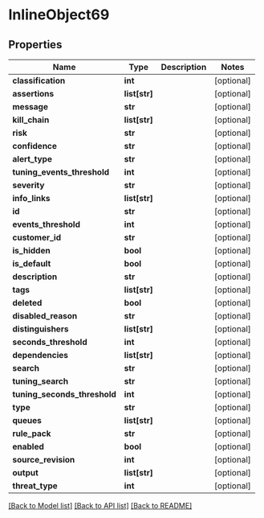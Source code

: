 # InlineObject69

## Properties
Name | Type | Description | Notes
------------ | ------------- | ------------- | -------------
**classification** | **int** |  | [optional] 
**assertions** | **list[str]** |  | [optional] 
**message** | **str** |  | [optional] 
**kill_chain** | **list[str]** |  | [optional] 
**risk** | **str** |  | [optional] 
**confidence** | **str** |  | [optional] 
**alert_type** | **str** |  | [optional] 
**tuning_events_threshold** | **int** |  | [optional] 
**severity** | **str** |  | [optional] 
**info_links** | **list[str]** |  | [optional] 
**id** | **str** |  | [optional] 
**events_threshold** | **int** |  | [optional] 
**customer_id** | **str** |  | [optional] 
**is_hidden** | **bool** |  | [optional] 
**is_default** | **bool** |  | [optional] 
**description** | **str** |  | [optional] 
**tags** | **list[str]** |  | [optional] 
**deleted** | **bool** |  | [optional] 
**disabled_reason** | **str** |  | [optional] 
**distinguishers** | **list[str]** |  | [optional] 
**seconds_threshold** | **int** |  | [optional] 
**dependencies** | **list[str]** |  | [optional] 
**search** | **str** |  | [optional] 
**tuning_search** | **str** |  | [optional] 
**tuning_seconds_threshold** | **int** |  | [optional] 
**type** | **str** |  | [optional] 
**queues** | **list[str]** |  | [optional] 
**rule_pack** | **str** |  | [optional] 
**enabled** | **bool** |  | [optional] 
**source_revision** | **int** |  | [optional] 
**output** | **list[str]** |  | [optional] 
**threat_type** | **int** |  | [optional] 

[[Back to Model list]](../README.md#documentation-for-models) [[Back to API list]](../README.md#documentation-for-api-endpoints) [[Back to README]](../README.md)


